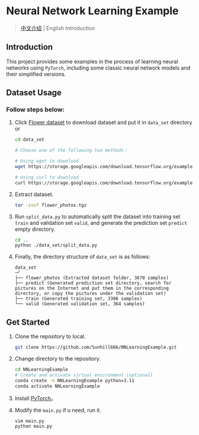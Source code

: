 # Neural Network Learning Example
> [中文介绍](README.md) | English Introduction

## Introduction

This project provides some examples in the process of learning neural networks using `PyTorch`, including some classic neural network models and their simplified versions.

## Dataset Usage

### Follow steps below:

1. Click [Flower dataset](https://storage.googleapis.com/download.tensorflow.org/example_images/flower_photos.tgz) to download dataset and put it in `data_set` directory or

    ```bash
    cd data_set

    # Choose one of the following two methods：

    # Using wget to download
    wget https://storage.googleapis.com/download.tensorflow.org/example_images/flower_photos.tgz

    # Using curl to download
    curl https://storage.googleapis.com/download.tensorflow.org/example_images/flower_photos.tgz -o flower_photos.tgz
    ```
2. Extract dataset.

    ```bash
    tar -zxvf flower_photos.tgz
    ```

3. Run `split_data.py` to automatically split the dataset into training set `train` and validation set `valid`, and generate the prediction set `predict` empty directory.

    ```bash
    cd ..
    python ./data_set/split_data.py
    ```

4. Finally, the directory structure of `data_set` is as follows:

    ```text
    data_set                                                                                                                                                                                                                                                                                         ─╯
    ├── flower_photos (Extracted dataset folder, 3670 samples)
    ├── predict (Generated prediction set directory, search for pictures on the Internet and put them in the corresponding directory, or copy the pictures under the validation set)
    ├── train (Generated training set, 3306 samples)
    └── valid (Generated validation set, 364 samples)
    ```

## Get Started

1. Clone the repository to local.

    ```bash
    git clone https://github.com/Sunhill666/NNLearningExample.git
    ```

2. Change directory to the repository.

    ```bash
    cd NNLearningExample
    # Create and activate virtual environment (optional)
    conda create -n NNLearningExample python=3.11
    conda activate NNLearningExample
    ```
3. Install [PyTorch](https://pytorch.org/get-started/locally/)。
4. Modify the `main.py` if u need, run it.

    ```bash
    vim main.py
    python main.py
    ```

